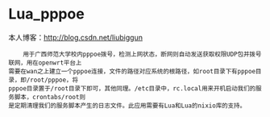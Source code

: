 # Lua_pppoe

本人博客：http://blog.csdn.net/liubiggun

        用于广西师范大学校内pppoe拨号，检测上网状态，断网则自动发送获取权限UDP包并拨号联网，用在openwrt平台上
    需要在wan之上建立一个pppoe连接，文件的路径对应系统的根路径，如root目录下有pppoe目录，即/root/pppoe，将
    pppoe目录置于/root目录下即可，其他同理。/etc目录中，rc.local用来开机启动我们的服务脚本，crontabs/root则
    是定期清理我们的服务脚本产生的日志文件。此应用需要有Lua和Lua的nixio库的支持。
